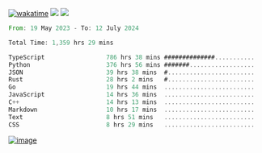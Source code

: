 [![wakatime](https://wakatime.com/badge/user/00eead22-fb14-4dd0-ab8a-3625cafbd50d.svg)](https://wakatime.com/@00eead22-fb14-4dd0-ab8a-3625cafbd50d)
![](https://komarev.com/ghpvc/?username=flatypus)
![](https://pixel.flatypus.me/flatypus?type=tracker)
<!--START_SECTION:waka-->

```rust
From: 19 May 2023 - To: 12 July 2024

Total Time: 1,359 hrs 29 mins

TypeScript                 786 hrs 38 mins ##############...........   57.66 %
Python                     376 hrs 56 mins #######..................   27.63 %
JSON                       39 hrs 38 mins  #........................   02.91 %
Rust                       28 hrs 2 mins   #........................   02.06 %
Go                         19 hrs 44 mins  .........................   01.45 %
JavaScript                 14 hrs 36 mins  .........................   01.07 %
C++                        14 hrs 13 mins  .........................   01.04 %
Markdown                   10 hrs 17 mins  .........................   00.75 %
Text                       8 hrs 51 mins   .........................   00.65 %
CSS                        8 hrs 29 mins   .........................   00.62 %
```

<!--END_SECTION:waka-->
[<img alt="image" src="https://github.com/flatypus/flatypus/assets/68029599/0a302dc1-501c-43a0-ae8d-37ec4817f3bd">](https://flatypus.me)

